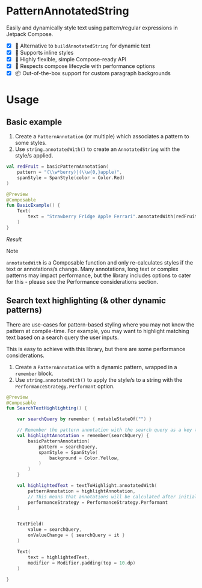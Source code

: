 # PatternAnnotatedString

Easily and dynamically style text using pattern/regular expressions in Jetpack Compose.

- [x] 📝 Alternative to `buildAnnotatedString` for dynamic text
- [x] 🧩 Supports inline styles
- [x] 🎨 Highly flexible, simple Compose-ready API
- [x] 🚀 Respects compose lifecycle with performance options
- [x] 📦 Out-of-the-box support for custom paragraph backgrounds

# Usage

## Basic example

1. Create a `PatternAnnotation` (or multiple) which associates a pattern to some styles.
2. Use `string.annotatedWith()` to create an `AnnotatedString` with the style/s applied.

```kotlin
val redFruit = basicPatternAnnotation(
    pattern = "(\\w*berry)|(\\w{0,}apple)",
    spanStyle = SpanStyle(color = Color.Red)
)

@Preview
@Composable
fun BasicExample() {
    Text(
        text = "Strawberry Fridge Apple Ferrari".annotatedWith(redFruit)
    )
}
```

*Result*



> [!NOTE]
> `annotatedWith` is a Composable function and only re-calculates styles if the text or
> annotations/s change.
> Many annotations, long text or complex patterns may impact performance, but the library includes
> options to cater for this - please see the Performance considerations section.



## Search text highlighting (& other dynamic patterns)

There are use-cases for pattern-based styling where you may not know the pattern at compile-time.
For example, you may want to highlight matching text based on a search query the user inputs.

This is easy to achieve with this library, but there are some performance considerations.

1. Create a `PatternAnnotation` with a dynamic pattern, wrapped in a `remember` block.
2. Use `string.annotatedWith()` to apply the style/s to a string with the
   `PerformanceStrategy.Performant` option.

```kotlin
@Preview
@Composable
fun SearchTextHighlighting() {

    var searchQuery by remember { mutableStateOf("") }

    // Remember the pattern annotation with the search query as a key to avoid rebuilding it on every recomposition
    val highlightAnnotation = remember(searchQuery) {
        basicPatternAnnotation(
            pattern = searchQuery,
            spanStyle = SpanStyle(
                background = Color.Yellow,
            )
        )
    }

    val highlightedText = textToHighlight.annotatedWith(
        patternAnnotation = highlightAnnotation,
        // This means that annotations will be calculated after initial composition in a background thread
        performanceStrategy = PerformanceStrategy.Performant
    )


    TextField(
        value = searchQuery,
        onValueChange = { searchQuery = it }
    )

    Text(
        text = highlightedText,
        modifier = Modifier.padding(top = 10.dp)
    )
    
}

```

